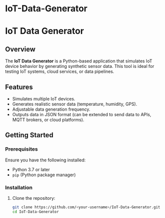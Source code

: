 # IoT-Data-Generator
# IoT Data Generator

## Overview
The **IoT Data Generator** is a Python-based application that simulates IoT device behavior by generating synthetic sensor data. This tool is ideal for testing IoT systems, cloud services, or data pipelines.

## Features
- Simulates multiple IoT devices.
- Generates realistic sensor data (temperature, humidity, GPS).
- Adjustable data generation frequency.
- Outputs data in JSON format (can be extended to send data to APIs, MQTT brokers, or cloud platforms).

## Getting Started

### Prerequisites
Ensure you have the following installed:
- Python 3.7 or later
- `pip` (Python package manager)

### Installation
1. Clone the repository:
   ```bash
   git clone https://github.com/<your-username>/IoT-Data-Generator.git
   cd IoT-Data-Generator
